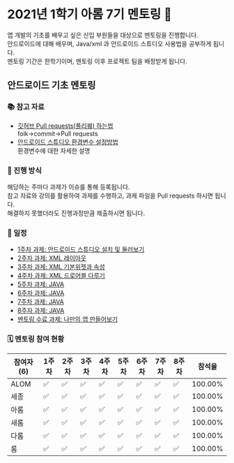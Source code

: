 # 2021년 1학기 아롬 7기 멘토링 📗

앱 개발의 기초를 배우고 싶은 신입 부원들을 대상으로 멘토링을 진행합니다.  
안드로이드에 대해 배우며, Java/xml 과 안드로이드 스튜디오 사용법을 공부하게 됩니다.   
멘토링 기간은 한학기이며, 멘토링 이후 프로젝트 팀을 배정받게 됩니다.

## 안드로이드 기초 멘토링

### 📚 참고 자료
* [깃허브 Pull requests(풀리퀘) 하는법]()  
folk->commit->Pull requests  
* [안드로이드 스튜디오 환경변수 설정방법]()  
환경변수에 대한 자세한 설명    

### 📝 진행 방식 
해당하는 주마다 과제가 이슈를 통해 등록됩니다.  
참고 자료와 강의를 활용하여 과제를 수행하고, 과제 파일을 Pull requests 하시면 됩니다.  
 해결하지 못했더라도 진행과정만큼 제출하시면 됩니다.  

### 📌 일정 

* [1주차 과제: 안드로이드 스튜디오 설치 및 둘러보기]()
* [2주차 과제: XML 레이아웃]()
* [3주차 과제: XML 기본위젯과 속성]()
* [4주차 과제: XML 드로어블 다루기]()
* [5주차 과제: JAVA]()
* [6주차 과제: JAVA]()
* [7주차 과제: JAVA]()
* [8주자 과제: JAVA]()
* [멘토링 수료 과제: 나만의 앱 만들어보기]()

### 🗓 멘토링 참여 현황

| 참여자 (6) | 1주차 | 2주차 | 3주차 | 4주차 | 5주차 | 6주차 | 7주차 | 8주차 | 참석율 |
| --- | --- | --- | --- | --- | --- | --- | --- | --- | --- |
| ALOM |:white_check_mark:|:white_check_mark:|:white_check_mark:|:white_check_mark:|:white_check_mark:|:white_check_mark:|:white_check_mark:|:white_check_mark:| 100.00% |
| 세종 |:white_check_mark:|:white_check_mark:|:white_check_mark:|:white_check_mark:|:white_check_mark:|:white_check_mark:|:white_check_mark:|:white_check_mark:| 100.00% |
| 아롬 |:white_check_mark:|:white_check_mark:|:white_check_mark:|:white_check_mark:|:white_check_mark:|:white_check_mark:|:white_check_mark:|:white_check_mark:| 100.00% |
| 새롬 |:white_check_mark:|:white_check_mark:|:white_check_mark:|:white_check_mark:|:white_check_mark:|:white_check_mark:|:white_check_mark:|:white_check_mark:| 100.00% |
| 다롬 |:white_check_mark:|:white_check_mark:|:white_check_mark:|:white_check_mark:|:white_check_mark:|:white_check_mark:|:white_check_mark:|:white_check_mark:| 100.00% |
| 롬 |:white_check_mark:|:white_check_mark:|:white_check_mark:|:white_check_mark:|:white_check_mark:|:white_check_mark:|:white_check_mark:|:white_check_mark:| 100.00% |
